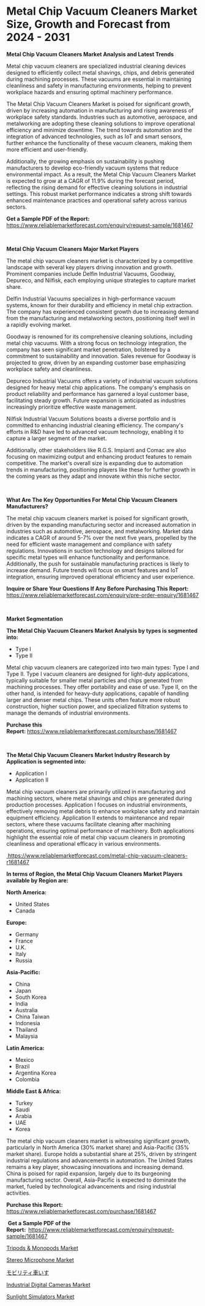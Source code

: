 <p><h1>Metal Chip Vacuum Cleaners Market Size, Growth and Forecast from 2024 - 2031</h1></p><p><strong>Metal Chip Vacuum Cleaners Market Analysis and Latest Trends</strong></p>
<p><p>Metal chip vacuum cleaners are specialized industrial cleaning devices designed to efficiently collect metal shavings, chips, and debris generated during machining processes. These vacuums are essential in maintaining cleanliness and safety in manufacturing environments, helping to prevent workplace hazards and ensuring optimal machinery performance.</p><p>The Metal Chip Vacuum Cleaners Market is poised for significant growth, driven by increasing automation in manufacturing and rising awareness of workplace safety standards. Industries such as automotive, aerospace, and metalworking are adopting these cleaning solutions to improve operational efficiency and minimize downtime. The trend towards automation and the integration of advanced technologies, such as IoT and smart sensors, further enhance the functionality of these vacuum cleaners, making them more efficient and user-friendly.</p><p>Additionally, the growing emphasis on sustainability is pushing manufacturers to develop eco-friendly vacuum systems that reduce environmental impact. As a result, the Metal Chip Vacuum Cleaners Market is expected to grow at a CAGR of 11.9% during the forecast period, reflecting the rising demand for effective cleaning solutions in industrial settings. This robust market performance indicates a strong shift towards enhanced maintenance practices and operational safety across various sectors.</p></p>
<p><strong>Get a Sample PDF of the Report:&nbsp;</strong> <a href="https://www.reliablemarketforecast.com/enquiry/request-sample/1681467?utm_campaign=1125&utm_medium=2&utm_source=Github&utm_content=ia&utm_term=01102024&utm_id=metal-chip-vacuum-cleaners">https://www.reliablemarketforecast.com/enquiry/request-sample/1681467</a></p>
<p>&nbsp;</p>
<p><strong>Metal Chip Vacuum Cleaners Major Market Players</strong></p>
<p><p>The metal chip vacuum cleaners market is characterized by a competitive landscape with several key players driving innovation and growth. Prominent companies include Delfin Industrial Vacuums, Goodway, Depureco, and Nilfisk, each employing unique strategies to capture market share.</p><p>Delfin Industrial Vacuums specializes in high-performance vacuum systems, known for their durability and efficiency in metal chip extraction. The company has experienced consistent growth due to increasing demand from the manufacturing and metalworking sectors, positioning itself well in a rapidly evolving market.</p><p>Goodway is renowned for its comprehensive cleaning solutions, including metal chip vacuums. With a strong focus on technology integration, the company has seen significant market penetration, bolstered by a commitment to sustainability and innovation. Sales revenue for Goodway is projected to grow, driven by an expanding customer base emphasizing workplace safety and cleanliness.</p><p>Depureco Industrial Vacuums offers a variety of industrial vacuum solutions designed for heavy metal chip applications. The company's emphasis on product reliability and performance has garnered a loyal customer base, facilitating steady growth. Future expansion is anticipated as industries increasingly prioritize effective waste management.</p><p>Nilfisk Industrial Vacuum Solutions boasts a diverse portfolio and is committed to enhancing industrial cleaning efficiency. The company's efforts in R&D have led to advanced vacuum technology, enabling it to capture a larger segment of the market.</p><p>Additionally, other stakeholders like R.G.S. Impianti and Comac are also focusing on maximizing output and enhancing product features to remain competitive. The market's overall size is expanding due to automation trends in manufacturing, positioning players like these for further growth in the coming years as they adapt and innovate within this niche sector.</p></p>
<p>&nbsp;</p>
<p><strong>What Are The Key Opportunities For Metal Chip Vacuum Cleaners Manufacturers?</strong></p>
<p><p>The metal chip vacuum cleaners market is poised for significant growth, driven by the expanding manufacturing sector and increased automation in industries such as automotive, aerospace, and metalworking. Market data indicates a CAGR of around 5-7% over the next five years, propelled by the need for efficient waste management and compliance with safety regulations. Innovations in suction technology and designs tailored for specific metal types will enhance functionality and performance. Additionally, the push for sustainable manufacturing practices is likely to increase demand. Future trends will focus on smart features and IoT integration, ensuring improved operational efficiency and user experience.</p></p>
<p><strong>Inquire or Share Your Questions If Any Before Purchasing This Report:</strong> <a href="https://www.reliablemarketforecast.com/enquiry/pre-order-enquiry/1681467?utm_campaign=1125&utm_medium=2&utm_source=Github&utm_content=ia&utm_term=01102024&utm_id=metal-chip-vacuum-cleaners">https://www.reliablemarketforecast.com/enquiry/pre-order-enquiry/1681467</a></p>
<p>&nbsp;</p>
<p><strong>Market Segmentation</strong></p>
<p><strong>The Metal Chip Vacuum Cleaners Market Analysis by types is segmented into:</strong></p>
<p><ul><li>Type I</li><li>Type II</li></ul></p>
<p><p>Metal chip vacuum cleaners are categorized into two main types: Type I and Type II. Type I vacuum cleaners are designed for light-duty applications, typically suitable for smaller metal particles and chips generated from machining processes. They offer portability and ease of use. Type II, on the other hand, is intended for heavy-duty applications, capable of handling larger and denser metal chips. These units often feature more robust construction, higher suction power, and specialized filtration systems to manage the demands of industrial environments.</p></p>
<p><strong>Purchase this Report:&nbsp;</strong><a href="https://www.reliablemarketforecast.com/purchase/1681467?utm_campaign=1125&utm_medium=2&utm_source=Github&utm_content=ia&utm_term=01102024&utm_id=metal-chip-vacuum-cleaners">https://www.reliablemarketforecast.com/purchase/1681467</a></p>
<p>&nbsp;</p>
<p><strong>The Metal Chip Vacuum Cleaners Market Industry Research by Application is segmented into:</strong></p>
<p><ul><li>Application I</li><li>Application II</li></ul></p>
<p><p>Metal chip vacuum cleaners are primarily utilized in manufacturing and machining sectors, where metal shavings and chips are generated during production processes. Application I focuses on industrial environments, effectively removing metal debris to enhance workplace safety and maintain equipment efficiency. Application II extends to maintenance and repair sectors, where these vacuums facilitate cleaning after machining operations, ensuring optimal performance of machinery. Both applications highlight the essential role of metal chip vacuum cleaners in promoting cleanliness and operational efficacy in various environments.</p></p>
<p><a href="https://www.reliablemarketforecast.com/metal-chip-vacuum-cleaners-r1681467?utm_campaign=1125&utm_medium=2&utm_source=Github&utm_content=ia&utm_term=01102024&utm_id=metal-chip-vacuum-cleaners">&nbsp;https://www.reliablemarketforecast.com/metal-chip-vacuum-cleaners-r1681467</a></p>
<p><strong>In terms of Region, the Metal Chip Vacuum Cleaners Market Players available by Region are:</strong></p>
<p>
    <p> <strong> North America: </strong>
        <ul>
            <li>United States</li>
            <li>Canada</li>
        </ul>
        </p> 
    <p> <strong> Europe: </strong>
        <ul>
            <li>Germany</li>
            <li>France</li>
            <li>U.K.</li>
            <li>Italy</li>
            <li>Russia</li>
        </ul>
        </p> 
    <p> <strong> Asia-Pacific: </strong>
        <ul>
            <li>China</li>
            <li>Japan</li>
            <li>South Korea</li>
            <li>India</li>
            <li>Australia</li>
            <li>China Taiwan</li>
            <li>Indonesia</li>
            <li>Thailand</li>
            <li>Malaysia</li>
        </ul>
        </p> 
    <p> <strong> Latin America: </strong>
        <ul>
            <li>Mexico</li>
            <li>Brazil</li>
            <li>Argentina Korea</li>
            <li>Colombia</li>
        </ul>
        </p> 
    <p> <strong> Middle East & Africa: </strong>
        <ul>
            <li>Turkey</li>
            <li>Saudi</li>
            <li>Arabia</li>
            <li>UAE</li>
            <li>Korea</li>
        </ul>
    </p>
    </p>
<p><p>The metal chip vacuum cleaners market is witnessing significant growth, particularly in North America (30% market share) and Asia-Pacific (35% market share). Europe holds a substantial share at 25%, driven by stringent industrial regulations and advancements in automation. The United States remains a key player, showcasing innovations and increasing demand. China is poised for rapid expansion, largely due to its burgeoning manufacturing sector. Overall, Asia-Pacific is expected to dominate the market, fueled by technological advancements and rising industrial activities.</p></p>
<p><strong>Purchase this Report: </strong><a href="https://www.reliablemarketforecast.com/purchase/1681467?utm_campaign=1125&utm_medium=2&utm_source=Github&utm_content=ia&utm_term=01102024&utm_id=metal-chip-vacuum-cleaners">https://www.reliablemarketforecast.com/purchase/1681467</a></p>
<p>&nbsp;<strong>Get a Sample PDF of the Report:&nbsp;&nbsp;</strong><a href="https://www.reliablemarketforecast.com/enquiry/request-sample/1681467?utm_campaign=1125&utm_medium=2&utm_source=Github&utm_content=ia&utm_term=01102024&utm_id=metal-chip-vacuum-cleaners">https://www.reliablemarketforecast.com/enquiry/request-sample/1681467</a></p>
<p><strong></strong></p>
<p><p><a href="https://www.linkedin.com/pulse/tripods-monopods-market-size-growth-trends-statistics-0lwke?utm_campaign=1125&utm_medium=2&utm_source=Github&utm_content=ia&utm_term=01102024&utm_id=metal-chip-vacuum-cleaners">Tripods & Monopods Market</a></p><p><a href="https://www.linkedin.com/pulse/what-innovations-shaping-stereo-microphone-market-application-myihe?utm_campaign=1125&utm_medium=2&utm_source=Github&utm_content=ia&utm_term=01102024&utm_id=metal-chip-vacuum-cleaners">Stereo Microphone Market</a></p><p><a href="https://github.com/mohamedbakry57/Market-Research-Report-List-6/blob/main/920818216190.md?utm_campaign=1125&utm_medium=2&utm_source=Github&utm_content=ia&utm_term=01102024&utm_id=metal-chip-vacuum-cleaners">モビリティ車いす</a></p><p><a href="https://issuu.com/reportprime-2/docs/industrial-digital-cameras-market-s_29d44e9ccc9369?utm_campaign=1125&utm_medium=2&utm_source=Github&utm_content=ia&utm_term=01102024&utm_id=metal-chip-vacuum-cleaners">Industrial Digital Cameras Market</a></p><p><a href="https://issuu.com/reportprime-2/docs/sunlight-simulators-market-size-203_7d8afe58aa4eeb?utm_campaign=1125&utm_medium=2&utm_source=Github&utm_content=ia&utm_term=01102024&utm_id=metal-chip-vacuum-cleaners">Sunlight Simulators Market</a></p></p>